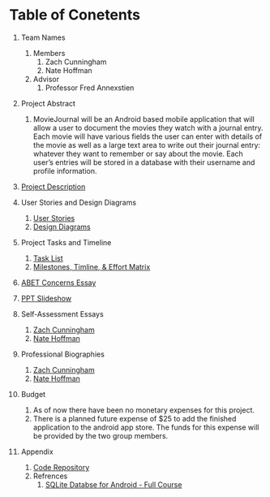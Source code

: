 # Table of Conetents

1. Team Names
    1. Members
        1. Zach Cunningham
        2. Nate Hoffman
    2. Advisor
        1. Professor Fred Annexstien

2. Project Abstract
    1. MovieJournal will be an Android based mobile application that will allow a user to document the movies they watch with a journal entry. Each movie will have various fields the user can enter with details of the movie as well as a large text area to write out their journal entry: whatever they want to remember or say about the movie. Each user’s entries will be stored in a database with their username and profile information.

3. [Project Description](/Project-Description.md)

4. User Stories and Design Diagrams
    1. [User Stories](/User_Stories.md)
    2. [Design Diagrams](/Design_Diagrams/MovieJournal_DesignDiagrams.pdf)

5. Project Tasks and Timeline
    1. [Task List](/Tasklist.md)
    2. [Milestones, Timline, & Effort Matrix](/MovieJournal_Milestones_Timeline_EffortMatrix.pdf)

6. [ABET Concerns Essay](/MovieJournal_ConstraintsEssay.pdf)

7. [PPT Slideshow](/FallDesignPresentationSlides.pdf)

8. Self-Assessment Essays
    1. [Zach Cunningham](/ZachCunningham_IndividualCapstoneAssessment.pdf)
    2. [Nate Hoffman](/NateHoffman_IndividualCapstoneAssessment.docx)

9. Professional Biographies
    1. [Zach Cunningham](/ZachCunningham_ProfessionalBiography.md)
    2. [Nate Hoffman](/NateHoffman_ProfessionalBiography.md)

10. Budget
    1. As of now there have been no monetary expenses for this project. 
    2. There is a planned future expense of $25 to add the finished application to the android app store. The funds for this expense will be provided by the two group members.
    
11. Appendix
    1. [Code Repository](/MovieJournal)
    2. Refrences
        1. [SQLite Databse for Android - Full Course](https://www.youtube.com/watch?v=312RhjfetP8)
